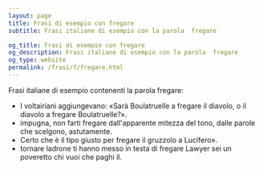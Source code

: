 ```yaml
---
layout: page
title: Frasi di esempio con fregare 
subtitle: Frasi italiane di esempio con la parola  fregare

og_title: Frasi di esempio con fregare 
og_description: Frasi italiane di esempio con la parola  fregare
og_type: website
permalink: /frasi/f/fregare.html
---
```


Frasi italiane di esempio contenenti la parola fregare:


- I voltairiani aggiungevano: «Sarà Boulatruelle a fregare il diavolo, o il diavolo a fregare Boulatruelle?».
- impugna, non farti fregare dall'apparente mitezza del tono, dalle parole che scelgono, astutamente.
- Certo che è il tipo giusto per fregare il gruzzolo a Lucifero».
- tornare ladrone ti hanno messo in testa di fregare Lawyer sei un poveretto chi vuoi che paghi il.
